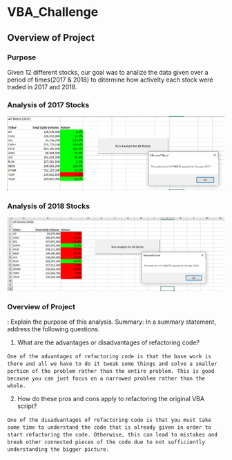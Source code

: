 # VBA_Challenge

## Overview of Project

### Purpose
Given 12 different stocks, our goal was to analize the data given over a period of times(2017 & 2018) to ditermine how activelty each stock were traded in 2017 and 2018. 

### Analysis of 2017 Stocks

![2017 Stocks](/Resources/VBA_Challenge_2017.png)

### Analysis of 2018 Stocks
![2018 Stocks](/Resources/VBA_Challenge_2018.png)

### Overview of Project

: Explain the purpose of this analysis.
Summary: In a summary statement, address the following questions.
1. What are the advantages or disadvantages of refactoring code?
  
  `One of the advantages of refactoring code is that the base work is there and all we have to do it tweak some things and solve a smaller portion of the problem rather than the entire problem. This is good because you can just focus on a narrowed problem rather than the whole.`
  
2. How do these pros and cons apply to refactoring the original VBA script?

  `One of the disadvantages of refactoring code is that you must take some time to understand the code that is already given in order to start refactoring the code. Otherwise, this can lead to mistakes and break other connected pieces of the code due to not sufficiently understanding the bigger picture.`




